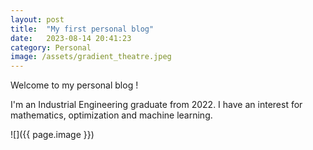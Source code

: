 ```yaml
---
layout: post
title:  "My first personal blog"
date:   2023-08-14 20:41:23
category: Personal
image: /assets/gradient_theatre.jpeg
---
```


Welcome to my personal blog !

I'm an Industrial Engineering graduate from 2022. I have an interest for mathematics, optimization and machine learning. 

![]({{ page.image }})
